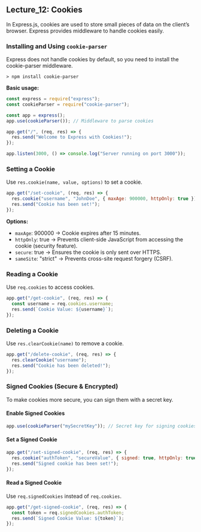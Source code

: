 ## Lecture_12: Cookies

In Express.js, cookies are used to store small pieces of data on the client’s browser. Express provides middleware to handle cookies easily.

### Installing and Using `cookie-parser`
Express does not handle cookies by default, so you need to install the cookie-parser middleware.

```ls
> npm install cookie-parser
```
**Basic usage:**
```js
const express = require("express");
const cookieParser = require("cookie-parser");

const app = express();
app.use(cookieParser()); // Middleware to parse cookies

app.get("/", (req, res) => {
  res.send("Welcome to Express with Cookies!");
});

app.listen(3000, () => console.log("Server running on port 3000"));
```

### Setting a Cookie
Use `res.cookie(name, value, options)` to set a cookie.
```js
app.get("/set-cookie", (req, res) => {
  res.cookie("username", "JohnDoe", { maxAge: 900000, httpOnly: true });
  res.send("Cookie has been set!");
});
```

**Options:**<br>
- `maxAge`: 900000 → Cookie expires after 15 minutes.
- `httpOnly`: true → Prevents client-side JavaScript from accessing the cookie (security feature).
- `secure`: true → Ensures the cookie is only sent over HTTPS.
- `sameSite`: "strict" → Prevents cross-site request forgery (CSRF).

### Reading a Cookie
Use `req.cookies` to access cookies.
```js
app.get("/get-cookie", (req, res) => {
  const username = req.cookies.username;
  res.send(`Cookie Value: ${username}`);
});
```

### Deleting a Cookie
Use `res.clearCookie(name)` to remove a cookie.
```js
app.get("/delete-cookie", (req, res) => {
  res.clearCookie("username");
  res.send("Cookie has been deleted!");
});
```

### Signed Cookies (Secure & Encrypted)
To make cookies more secure, you can sign them with a secret key.

#### Enable Signed Cookies
```js
app.use(cookieParser("mySecretKey")); // Secret key for signing cookies
```

#### Set a Signed Cookie
```js
app.get("/set-signed-cookie", (req, res) => {
  res.cookie("authToken", "secureValue", { signed: true, httpOnly: true });
  res.send("Signed cookie has been set!");
});
```

#### Read a Signed Cookie
Use `req.signedCookies` instead of `req.cookies`.
```js
app.get("/get-signed-cookie", (req, res) => {
  const token = req.signedCookies.authToken;
  res.send(`Signed Cookie Value: ${token}`);
});
```